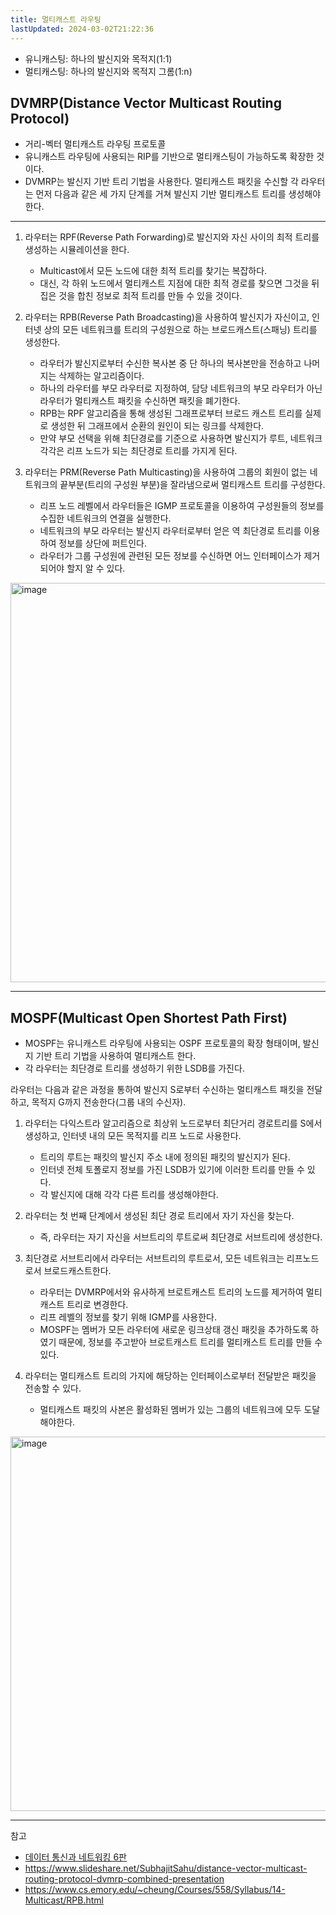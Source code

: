 ```yaml
---
title: 멀티캐스트 라우팅
lastUpdated: 2024-03-02T21:22:36
---
```


- 유니캐스팅: 하나의 발신지와 목적지(1:1)
- 멀티캐스팅: 하나의 발신지와 목적지 그롬(1:n)

## DVMRP(Distance Vector Multicast Routing Protocol)

- 거리-벡터 멀티캐스트 라우팅 프로토콜
- 유니캐스트 라우팅에 사용되는 RIP를 기반으로 멀티캐스팅이 가능하도록 확장한 것이다.
- DVMRP는 발신지 기반 트리 기법을 사용한다. 멀티캐스트 패킷을 수신할 각 라우터는 먼저 다음과 같은 세 가지 단계를 거쳐 발신지 기반 멀티캐스트 트리를 생성해야 한다.

---

1. 라우터는 RPF(Reverse Path Forwarding)로 발신지와 자신 사이의 최적 트리를 생성하는 시뮬레이션을 한다.
    - Multicast에서 모든 노드에 대한 최적 트리를 찾기는 복잡하다.
    - 대신, 각 하위 노드에서 멀티캐스트 지점에 대한 최적 경로를 찾으면 그것을 뒤집은 것을 합친 정보로 최적 트리를 만들 수 있을 것이다.

2. 라우터는 RPB(Reverse Path Broadcasting)을 사용하여 발신지가 자신이고, 인터넷 상의 모든 네트워크를 트리의 구성원으로 하는 브로드캐스트(스패닝) 트리를 생성한다.
    - 라우터가 발신지로부터 수신한 복사본 중 단 하나의 복사본만을 전송하고 나머지는 삭제하는 알고리즘이다. 
    - 하나의 라우터를 부모 라우터로 지정하여, 담당 네트워크의 부모 라우터가 아닌 라우터가 멀티캐스트 패킷을 수신하면 패킷을 폐기한다.
    - RPB는 RPF 알고리즘을 통해 생성된 그래프로부터 브로드 캐스트 트리를 실제로 생성한 뒤 그래프에서 순환의 원인이 되는 링크를 삭제한다.
    - 만약 부모 선택을 위해 최단경로를 기준으로 사용하면 발신지가 루트, 네트워크 각각은 리프 노드가 되는 최단경로 트리를 가지게 된다.
  
3. 라우터는 PRM(Reverse Path Multicasting)을 사용하여 그룹의 회원이 없는 네트워크의 끝부분(트리의 구성원 부분)을 잘라냄으로써 멀티캐스트 트리를 구성한다.
    - 리프 노드 레벨에서 라우터들은 IGMP 프로토콜을 이용하여 구성원들의 정보를 수집한 네트워크의 연결을 실행한다.
    - 네트워크의 부모 라우터는 발신지 라우터로부터 얻은 역 최단경로 트리를 이용하여 정보를 상단에 퍼트인다.
    - 라우터가 그룹 구성원에 관련된 모든 정보를 수신하면 어느 인터페이스가 제거되어야 할지 알 수 있다.

<img width="639" alt="image" src="https://github.com/rlaisqls/TIL/assets/81006587/684677f3-95c7-4529-abb9-c001600f7f9d">

---

## MOSPF(Multicast Open Shortest Path First)

- MOSPF는 유니캐스트 라우팅에 사용되는 OSPF 프로토콜의 확장 형태이며, 발신지 기반 트리 기법을 사용하여 멀티캐스트 한다.
- 각 라우터는 최단경로 트리를 생성하기 위한 LSDB를 가진다.

라우터는 다음과 같은 과정을 통하여 발신지 S로부터 수신하는 멀티캐스트 패킷을 전달하고, 목적지 G까지 전송한다(그룹 내의 수신자).

1. 라우터는 다익스트라 알고리즘으로 최상위 노드로부터 최단거리 경로트리를 S에서 생성하고, 인터넷 내의 모든 목적지를 리프 노드로 사용한다.
   - 트리의 루트는 패킷의 발신지 주소 내에 정의된 패킷의 발신지가 된다.
   - 인터넷 전체 토폴로지 정보를 가진 LSDB가 있기에 이러한 트리를 만들 수 있다.
   - 각 발신지에 대해 각각 다른 트리를 생성해야한다.

2. 라우터는 첫 번째 단계에서 생성된 최단 경로 트리에서 자기 자신을 찾는다.
   - 즉, 라우터는 자기 자신을 서브트리의 루트로써 최단경로 서브트리에 생성한다.

3. 최단경로 서브트리에서 라우터는 서브트리의 루트로서, 모든 네트워크는 리프노드로서 브로드캐스트한다.
   - 라우터는 DVMRP에서와 유사하게 브로트캐스트 트리의 노드를 제거하여 멀티캐스트 트리로 변경한다.
   - 리프 레벨의 정보를 찾기 위해 IGMP를 사용한다.
   - MOSPF는 멤버가 모든 라우터에 새로운 링크상태 갱신 패킷을 추가하도록 하였기 때문에, 정보를 주고받아 브로트캐스트 트리를 멀티캐스트 트리를 만들 수 있다.
4. 라우터는 멀티캐스트 트리의 가지에 해당하는 인터페이스로부터 전달받은 패킷을 전송할 수 있다. 
   - 멀티캐스트 패킷의 사본은 활성화된 멤버가 있는 그룹의 네트워크에 모두 도달해야한다.

<img width="599" alt="image" src="https://github.com/rlaisqls/TIL/assets/81006587/ade8892f-dadf-49bc-8e47-a18179bf6693">

---
참고
- [데이터 통신과 네트워킹 6판](https://product.kyobobook.co.kr/detail/S000001693780)
- https://www.slideshare.net/SubhajitSahu/distance-vector-multicast-routing-protocol-dvmrp-combined-presentation
- https://www.cs.emory.edu/~cheung/Courses/558/Syllabus/14-Multicast/RPB.html